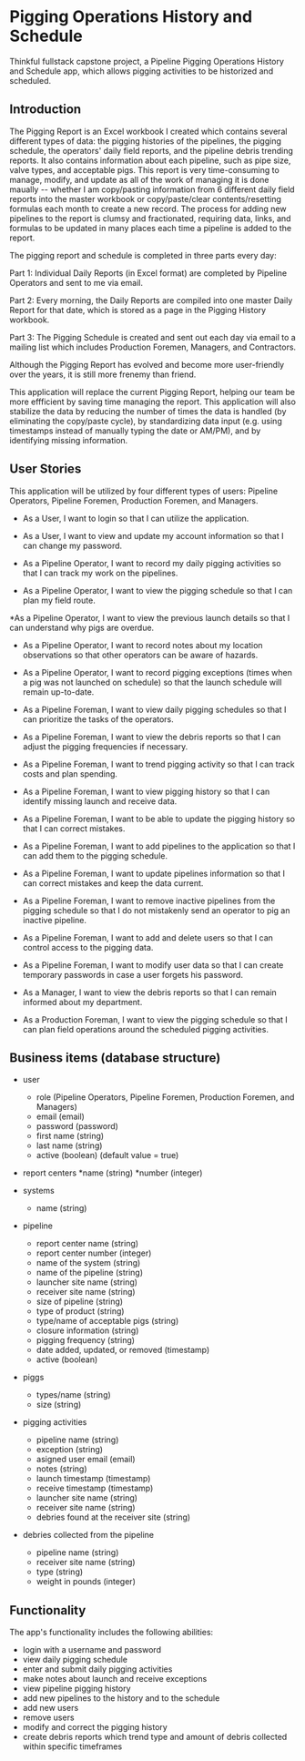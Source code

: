 # Pigging Operations History and Schedule
Thinkful fullstack capstone project, a Pipeline Pigging Operations History and Schedule app, which allows pigging activities to be historized and scheduled.

## Introduction

The Pigging Report is an Excel workbook I created which contains several different types of data: the pigging histories of the pipelines, the pigging schedule, the operators' daily field reports, and the pipeline debris trending reports. It also contains information about each pipeline, such as pipe size, valve types, and acceptable pigs. This report is very time-consuming to manage, modify, and update as all of the work of managing it is done maually -- whether I am copy/pasting information from 6 different daily field reports into the master workbook or copy/paste/clear contents/resetting formulas each month to create a new record. The process for adding new pipelines to the report is clumsy and fractionated, requiring data, links, and formulas to be updated in many places each time a pipeline is added to the report.

The pigging report and schedule is completed in three parts every day:

Part 1: Individual Daily Reports (in Excel format) are completed by Pipeline Operators and sent to me via email.

Part 2: Every morning, the Daily Reports are compiled into one master Daily Report for that date, which is stored as a page in the Pigging History workbook.

Part 3: The Pigging Schedule is created and sent out each day via email to a mailing list which includes Production Foremen, Managers, and Contractors.

Although the Pigging Report has evolved and become more user-friendly over the years, it is still more frenemy than friend.

This application will replace the current Pigging Report, helping our team be more effficient by saving time managing the report. This application will also stabilize the data by reducing the number of times the data is handled (by eliminating the copy/paste cycle), by standardizing data input (e.g. using timestamps instead of manually typing the date or AM/PM), and by identifying missing information.


## User Stories

This application will be utilized by four different types of users: Pipeline Operators,  Pipeline Foremen, Production Foremen, and Managers.

* As a User, I want to login so that I can utilize the application.

* As a User, I want to view and update my account information so that I can change my password.

* As a Pipeline Operator, I want to record my daily pigging activities so that I can track my work on the pipelines.

* As a Pipeline Operator, I want to view the pigging schedule so that I can plan my field route.

*As a Pipeline Operator, I want to view the previous launch details so that I can understand why pigs are overdue.

* As a Pipeline Operator, I want to record notes about my location observations so that other operators can be aware of hazards.

* As a Pipeline Operator, I want to record pigging exceptions (times when a pig was not launched on schedule) so that the launch schedule will remain up-to-date.

* As a Pipeline Foreman, I want to view daily pigging schedules so that I can prioritize the tasks of the operators.

* As a Pipeline Foreman, I want to view the debris reports so that I can adjust the pigging frequencies if necessary.

* As a Pipeline Foreman, I want to trend pigging activity so that I can track costs and plan spending.

* As a Pipeline Foreman, I want to view pigging history so that I can identify missing launch and receive data.

* As a Pipeline Foreman, I want to be able to update the pigging history so that I can correct mistakes.

* As a Pipeline Foreman, I want to add pipelines to the application so that I can add them to the pigging schedule.

* As a Pipeline Foreman, I want to update pipelines information so that I can correct mistakes and keep the data current.

* As a Pipeline Foreman, I want to remove inactive pipelines from the pigging schedule so that I do not mistakenly send an operator to pig an inactive pipeline.

* As a Pipeline Foreman, I want to add and delete users so that I can control access to the pigging data.

* As a Pipeline Foreman, I want to modify user data so that I can create temporary passwords in case a user forgets his password.

* As a Manager, I want to view the debris reports so that I can remain informed about my department.

* As a Production Foreman, I want to view the pigging schedule so that I can plan field operations around the scheduled pigging activities.

## Business items (database structure)

* user
    * role (Pipeline Operators,  Pipeline Foremen, Production Foremen, and Managers)
    * email (email)
    * password (password)
    * first name (string)
    * last name (string)
    * active (boolean) (default value = true)

* report centers
    *name (string)
    *number (integer)

* systems
    * name (string)

* pipeline
    * report center name (string)
    * report center number (integer)
    * name of the system (string)
    * name of the pipeline (string)
    * launcher site name (string)
    * receiver site name (string)
    * size of pipeline (string)
    * type of product (string)
    * type/name of acceptable pigs (string)
    * closure information (string)
    * pigging frequency (string)
    * date added, updated, or removed (timestamp)
    * active (boolean)

* piggs
    * types/name (string)
    * size (string)

* pigging activities
    * pipeline name (string)
    * exception (string)
    * asigned user email (email)
    * notes (string)
    * launch timestamp (timestamp)
    * receive timestamp (timestamp)
    * launcher site name (string)
    * receiver site name (string)
    * debries found at the receiver site (string)

* debries collected from the pipeline
    * pipeline name (string)
    * receiver site name (string)
    * type (string)
    * weight in pounds (integer)



## Functionality

The app's functionality includes the following abilities:

- login with a username and password
- view daily pigging schedule
- enter and submit daily pigging activities
- make notes about launch and receive exceptions
- view pipeline pigging history
- add new pipelines to the history and to the schedule
- add new users
- remove users
- modify and correct the pigging history
- create debris reports which trend type and amount of debris collected within specific timeframes
